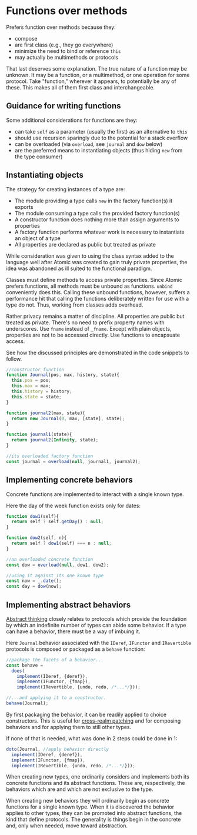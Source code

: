 # Functions over methods

Prefers function over methods because they:

* compose
* are first class (e.g., they go everywhere)
* minimize the need to bind or reference `this`
* may actually be multimethods or protocols

That last deserves some explanation.  The true nature of a function may be unknown.  It may be a function, or a multimethod, or one operation for some protocol.  Take "function," wherever it appears, to potentially be any of these.  This makes all of them first class and interchangeable.

## Guidance for writing functions

Some additional considerations for functions are they:

* can take `self` as a parameter (usually the first) as an alternative to `this`
* should use recursion sparingly due to the potential for a stack overflow
* can be overloaded (via `overload`, see `journal` and `dow` below)
* are the preferred means to instantiating objects (thus hiding `new` from the type consumer)

## Instantiating objects
The strategy for creating instances of a type are:

* The module providing a type calls `new` in the factory function(s) it exports
* The module consuming a type calls the provided factory function(s)
* A constructor function does nothing more than assign arguments to properties
* A factory function performs whatever work is necessary to instantiate an object of a type
* All properties are declared as public but treated as private

While consideration was given to using the class syntax added to the language well after Atomic was created to gain truly private properties, the idea was abandoned as ill suited to the functional paradigm.

Classes must define methods to access private properties.  Since Atomic prefers functions, all methods must be unbound as functions.  `unbind` conveniently does this.  Calling these unbound functions, however, suffers a performance hit that calling the functions deliberately written for use with a type do not.  Thus, working from classes adds overhead.

Rather privacy remains a matter of discipline.  All properties are public but treated as private.  There's no need to prefix property names with underscores.  Use `fname` instead of `_fname`.  Except with plain objects, properties are not to be accessed directly.  Use functions to encapsuate access.

See how the discussed principles are demonstrated in the code snippets to follow.

```javascript
//constructor function
function Journal(pos, max, history, state){
  this.pos = pos;
  this.max = max;
  this.history = history;
  this.state = state;
}

function journal2(max, state){
  return new Journal(0, max, [state], state);
}

function journal1(state){
  return journal2(Infinity, state);
}

//its overloaded factory function
const journal = overload(null, journal1, journal2);
```

## Implementing concrete behaviors

Concrete functions are implemented to interact with a single known type.

Here the day of the week function exists only for dates:

```javascript
function dow1(self){
  return self ? self.getDay() : null;
}

function dow2(self, n){
  return self ? dow1(self) === n : null;
}

//an overloaded concrete function
const dow = overload(null, dow1, dow2);

//using it against its one known type
const now = _.date();
const day = dow(now);
```

## Implementing abstract behaviors

[Abstract thinking](./abstraction-thinking.md) closely relates to protocols which provide the foundation by which an indefinite number of types can abide some behavior.  If a type can have a behavior, there must be a way of imbuing it.

Here `Journal` behavior associated with the `IDeref`, `IFunctor` and `IRevertible` protocols is composed or packaged as a `behave` function:

```javascript
//package the facets of a behavior...
const behave =
  does(
    implement(IDeref, {deref}),
    implement(IFunctor, {fmap}),
    implement(IRevertible, {undo, redo, /*...*/}));

//...and applying it to a constructor.
behave(Journal);
```
By first packaging the behavior, it can be readily applied to choice constructors.  This is useful for [cross-realm patching](./cross-realm-operatility.md) and for composing behaviors and for applying them to still other types.

If none of that is needed, what was done in 2 steps could be done in 1:

```javascript
doto(Journal, //apply behavior directly
  implement(IDeref, {deref}),
  implement(IFunctor, {fmap}),
  implement(IRevertible, {undo, redo, /*...*/}));
```

When creating new types, one ordinarily considers and implements both its concrete functions and its abstract functions.  These are, respectively, the behaviors which are and which are not exclusive to the type.

When creating new behaviors they will ordinarily begin as concrete functions for a single known type.  When it is discovered the behavior applies to other types, they can be promoted into abstract functions, the kind that define protocols.  The generality is things begin in the concrete and, only when needed, move toward abstraction.
